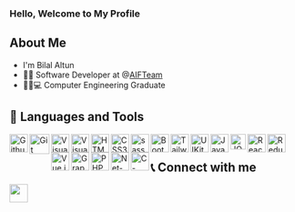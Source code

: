 ### Hello, Welcome to My Profile
 
## About Me
- I'm Bilal Altun
- 🧑‍💼 Software Developer at @<a href="https://aifteam.com.tr/">AIFTeam</a>
- 👨‍🎓💻 Computer Engineering Graduate
 
## 🔧 Languages and Tools
<img align="left" alt="Github" width="32px" src="https://img.icons8.com/ios-filled/50/github.png" />
<img align="left" alt="Git" width="35px" src="https://img.icons8.com/color/48/git.png" />
<img align="left" alt="Visual Studio Code" width="32px" src="https://img.icons8.com/color/48/000000/visual-studio-code-2019.png" />
<img align="left" alt="Visual Studio" width="32px" src="https://img.icons8.com/color/48/visual-studio--v2.png" />
<img align="left" alt="HTML5" width="32px" src="https://img.icons8.com/color/48/000000/html-5--v1.png" />
<img align="left" alt="CSS3" width="32px" src="https://img.icons8.com/color/60/000000/css3.png" />
<img align="left" alt="sass" width="32px" src="https://img.icons8.com/color/48/sass.png" />
<img align="left" alt="Bootstrap" width="32px" src="https://img.icons8.com/color/48/000000/bootstrap.png" />
<img align="left" alt="Tailwind" width="32px" src="https://img.icons8.com/color/48/tailwind_css.png" />
<img align="left" alt="UIKit" width="32px" src="https://img.icons8.com/external-tal-revivo-shadow-tal-revivo/48/external-uikit-a-lightweight-and-modular-front-end-framework-for-developing-fast-and-powerful-web-interfaces-logo-shadow-tal-revivo.png" />
<img align="left" alt="JavaScript" width="32px" src="https://img.icons8.com/color/48/000000/javascript--v1.png" />
<img align="left" alt="JQuery" width="27px" src="https://img.icons8.com/external-tal-revivo-shadow-tal-revivo/48/000000/external-jquery-is-a-javascript-library-designed-to-simplify-html-logo-shadow-tal-revivo.png" />
<img align="left" alt="React" width="32px" src="https://img.icons8.com/color/48/000000/react-native.png" />
<img align="left" alt="Redux" width="32px" src="https://img.icons8.com/color/48/000000/redux.png" />
<img align="left" alt="Vue.js" width="32px" src="https://img.icons8.com/color/48/000000/vue-js.png" />
<img align="left" alt="GraphQL" width="32px" src="https://img.icons8.com/color/48/000000/graphql.png" />
<img align="left" alt="PHP" width="32px" src="https://img.icons8.com/officel/80/php-logo.png" />
<img align="left" alt="Net-Core" width="32px" src="https://img.icons8.com/color/48/net-framework.png" />
<img align="left" alt="C-Sharp" width="32px" src="https://img.icons8.com/color/48/c-sharp-logo-2.png" />
</br>
 
## 📞 Connect with me
<a href="https://www.linkedin.com/in/bilalaltun/" target="_blank"><img align="left" src="https://user-images.githubusercontent.com/72522469/152289880-c99bd2ee-3e7c-4e0d-bc16-a6009834635d.png" alt="" width="32px" /></a> 
</br>
